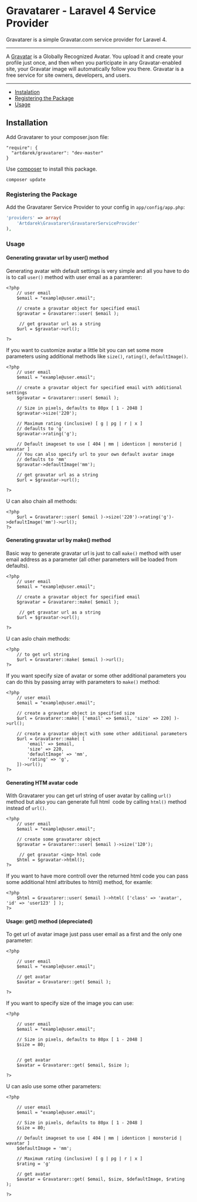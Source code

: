 # Gravatarer - Laravel 4 Service Provider
Gravatarer is a simple Gravatar.com service provider for Laravel 4. 

---

A [Gravatar](http://gravatar.com/) is a Globally Recognized Avatar. You upload it and create 
your profile just once, and then when you participate in any Gravatar-enabled site, your 
Gravatar image will automatically follow you there. Gravatar is a free service for site 
owners, developers, and users.

---

- [Instalation](#instalation)
- [Registering the Package](#registering-the-package)
- [Usage](#usage)

## Installation

Add Gravatarer to your composer.json file:

```
"require": {
  "artdarek/gravatarer": "dev-master"
}
```

Use [composer](http://getcomposer.org) to install this package.

    composer update

### Registering the Package

Add the Gravatarer Service Provider to your config in ``app/config/app.php``:

```php
'providers' => array(
	'Artdarek\Gravatarer\GravatarerServiceProvider'
),
```

### Usage


#### Generating gravatar url by user() method

Generating avatar with default settings is very simple and all you have to do is to call 
``user()`` method with user email as a paramterer:

```
<?php
	// user email
	$email = "example@user.email";
	
	// create a gravatar object for specified email
 	$gravatar = Gravatarer::user( $email );
	 
	 // get gravatar url as a string
	$url = $gravatar->url();
	
?>
```

If you want to customize avatar a little bit you can set some more parameters using additional methods 
like ``size()``, ``rating()``, ``defaultImage()``. 

```
<?php
	// user email
	$email = "example@user.email";
	
	// create a gravatar object for specified email with additional settings
 	$gravatar = Gravatarer::user( $email );
 	
 	// Size in pixels, defaults to 80px [ 1 - 2048 ]
	$gravatar->size('220'); 
	
	// Maximum rating (inclusive) [ g | pg | r | x ]	
	// defaults to 'g'
	$gravatar->rating('g');
	
	// Default imageset to use [ 404 | mm | identicon | monsterid | wavatar ]
	// You can also specify url to your own default avatar image
	// defaults to 'mm'
	$gravatar->defaultImage('mm');
	
	// get gravatar url as a string
	$url = $gravatar->url();

?>
```

U can also chain all methods:

```
<?php
 	$url = Gravatarer::user( $email )->size('220')->rating('g')->defaultImage('mm')->url();
?>
```


#### Generating gravatar url by make() method

Basic way to generate gravatar url is just to call ``make()`` method with 
user email address as a parameter (all other parameters will be loaded from defaults). 

```
<?php
	// user email
	$email = "example@user.email";
	
	// create a gravatar object for specified email
 	$gravatar = Gravatarer::make( $email );
	 
	 // get gravatar url as a string
	$url = $gravatar->url();
	
?>
```

U can aslo chain methods:

```
<?php
	// to get url string
	$url = Gravatarer::make( $email )->url();
?>
```

If you want specify size of avatar or some other additional parameters you can do this 
by passing array with parameters to ``make()`` method:

```
<?php
	// user email
	$email = "example@user.email";
	
	// create a gravatar object in specified size
 	$url = Gravatarer::make( ['email' => $email, 'size' => 220] )->url();

	// create a gravatar object with some other additional parameters
 	$url = Gravatarer::make( [
 		'email' => $email, 
 		'size' => 220, 
 		'defaultImage' => 'mm',
 		'rating' => 'g',
 	])->url();
?>
```


#### Generating HTM avatar code

With Gravatarer you can get url string of user avatar by calling ``url()`` method 
but also you can generate full html <img> code by calling ``html()`` method instead of ``url()``. 
	
```
<?php
	// user email
	$email = "example@user.email";
	
	// create some gravatarer object 
 	$gravatar = Gravatarer::user( $email )->size('120');
 	
	 // get gravatar <img> html code
	$html = $gravatar->html();
?>
```

If you want to have more controll over 
the returned html code you can pass some additional html attributes to html() method, for examle:

```
<?php
	$html = Gravatarer::user( $email )->html( ['class' => 'avatar', 'id' => 'user123' ] );
?>
```

#### Usage: get() method (depreciated)

To get url of avatar image just pass user email as a first and the only one parameter:

```
<?php

	// user email
	$email = "example@user.email";
	
	// get avatar
	$avatar = Gravatarer::get( $email );
    
?>
```

If you want to specify size of the image you can use:

```
<?php

	// user email
	$email = "example@user.email";
	
	// Size in pixels, defaults to 80px [ 1 - 2048 ]
	$size = 80;
	
	
	// get avatar 
	$avatar = Gravatarer::get( $email, $size );

?>
```

U can aslo use some other parameters:

```
<?php

	// user email
	$email = "example@user.email";
	
	// Size in pixels, defaults to 80px [ 1 - 2048 ]
	$size = 80;
	
	// Default imageset to use [ 404 | mm | identicon | monsterid | wavatar ]
	$defaultImage = 'mm';
	
	// Maximum rating (inclusive) [ g | pg | r | x ]
	$rating = 'g'
	
	// get avatar 
	$avatar = Gravatarer::get( $email, $size, $defaultImage, $rating );

?>
```

